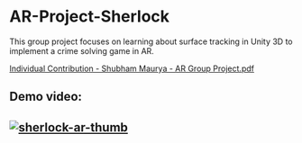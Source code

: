 # AR-Project-Sherlock

This group project focuses on learning about surface tracking in Unity 3D to implement a crime solving game in AR.

[Individual Contribution - Shubham Maurya - AR Group Project.pdf](https://github.com/YesItsSKM/AR-Project---Sherlock/files/8170424/Individual.Report.-.Shubham.Maurya.-.AR.Group.Project.pdf)

## Demo video:
## [![sherlock-ar-thumb](https://user-images.githubusercontent.com/36617987/156383390-f60a6345-5d46-4da9-b50b-66d9200bc896.jpg)](https://vimeo.com/683819133)
